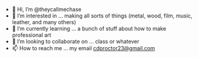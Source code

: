 - 👋 Hi, I’m @theycallmechase
- 👀 I’m interested in ... making all sorts of things (metal, wood, film, music, leather, and many others)
- 🌱 I’m currently learning ... a bunch of stuff about how to make professional art
- 💞️ I’m looking to collaborate on ... class or whatever
- 📫 How to reach me ... my email cdproctor23@gmail.com

<!---
theycallmechase/theycallmechase is a ✨ special ✨ repository because its `README.md` (this file) appears on your GitHub profile.
You can click the Preview link to take a look at your changes.
--->
